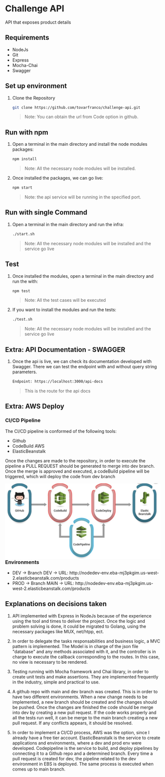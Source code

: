 # Challenge API
API that exposes product details

## Requirements

<div>
    <ul>
        <li> NodeJs
        <li> Git
        <li> Express
        <li> Mocha-Chai
        <li> Swagger
    <ul>
</div>

## Set up environment

1. Clone the Repository
   ```bash
   git clone https://github.com/tovarfranco/challenge-api.git
   ```
   > Note: You can obtain the url from Code option in github.


## Run with npm

1. Open a terminal in the main directory and install the node modules packages:
   ```bash
   npm install
   ```
   > Note: All the necessary node modules will be installed.
2. Once installed the packages, we can go live:
   ```bash
   npm start
   ```
   > Note: the api service will be running in the specified port.

## Run with single Command

1. Open a terminal in the main directory and run the infra:
   ```bash
   ./start.sh
   ```
   > Note: All the necessary node modules will be installed and the service go live

## Test

1. Once installed the modules, open a terminal in the main directory and run the with:
   ```bash
   npm test
   ```
   > Note: All the test cases will be executed
2. If you want to install the modules and run the tests:
   ```bash
   ./test.sh
   ```
   > Note: All the necessary node modules will be installed and the service go live


## Extra: API Documentation - SWAGGER

1. Once the api is live, we can check its documentation developed with Swagger. 
   There we can test the endpoint with and without query string parameters.
   ```bash
   Endpoint: https://localhost:3000/api-docs
   ```
   > This is the route for the api docs

## Extra: AWS Deploy

### CI/CD Pipeline

<p> The CI/CD pipeline is conformed of the following tools: </p>

<div>
    <ul>
        <li> Github
        <li> CodeBuild AWS
        <li> ElasticBeanstalk
    <ul>
</div>

<p> Once the changes are made to the repository, in order to execute the pipeline a PULL REQUEST should be generated to merge into dev branch. Once the merge is approved and executed, a codeBuild pipeline will be triggered, which will deploy the code from dev branch </p>


<p> <img src="images/aws.jpeg" width="1000" align = "left"> </p>




### Environments

<div>
    <ul>
        <li> DEV  -> Branch DEV  -> URL: http://nodedev-env.eba-mj3pkgim.us-west-2.elasticbeanstalk.com/products
        <li> PROD -> Branch MAIN -> URL: http://nodedev-env.eba-mj3pkgim.us-west-2.elasticbeanstalk.com/products
    <ul>
</div>




## Explanations on decisions taken

1. API implemented with Express in NodeJs because of the experience using the tool and times to deliver the project. Once the logic and problem solving is done, it could be migrated to Golang, using the necessary packages like MUX, net/htpp, ect.
   
2. In order to delegate the tasks responsabilities and business logic, a MVC pattern is implemented. The Model is in charge of the json file "database" and any methods associated with it, and the controller is in charge to execute the callback corresponding to the routes. In this case, no view is necessary to be rendered. 

3. Testing running with Mocha framework and Chai library, in order to create unit tests and make assertions. They are implemented frequently in the industry, simple and practical to use.

4. A github repo with main and dev branch was created. This is in order to have two different environments. When a new change needs to be implemented, a new branch should be created and the changes should be pushed. Once the changes are finished the code should be merge into dev by creating a new pull request. If the code works properly and all the tests run well, it can be merge to the main branch creating a new pull request. If any conflicts appears, it should be resolved.

5. In order to implement a CI/CD process, AWS was the option, since I already have a free tier account. ElasticBeanstalk is the service to create applications and environments, where a dev and prod env were developed. Codepipeline is the service to build, and deploy pipelines by connecting it to a Github repo and a determined branch. Every time a pull request is created for dev, the pipeline related to the dev environment in EBS is deployed. The same process is executed when comes up to main branch.